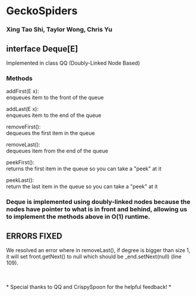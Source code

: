 # GeckoSpiders 
<h3>Xing Tao Shi, Taylor Wong, Chris Yu</h3>
<h2>interface Deque[E] </h2> Implemented in class QQ (Doubly-Linked Node Based)
  <h3>Methods</h3>
    <p>
      addFirst(E x):
      <br>
        enqueues item to the front of the queue
    </p>
    <p>
    addLast(E x):
    <br>
      enqueues item to the end of the queue
    </p>
    <p>
    removeFirst():
    <br>
      dequeues the first item in the queue
      </p>
    <p>
    removeLast():
    <br>
      dequeues item from the end of the queue
    </p>
    <p>
    peekFirst():
    <br>
      returns the first item in the queue so you can take a "peek" at it
      </p>
    <p>
    peekLast():
    <br>
      return the last item in the queue so you can take a "peek" at it
    </p>

<h3>
Deque is implemented using doubly-linked nodes because the nodes have pointer to 
what is in front and behind, allowing us to implement the methods above in O(1) runtime.      
</h3>

## ERRORS FIXED

We resolved an error where in removeLast(), if degree is bigger than size 1, it will set front.getNext() to null which should be _end.setNext(null) (line 109).

<br>
<br>
* Special thanks to QQ and CrispySpoon for the helpful feedback! *
